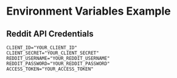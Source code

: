 # Environment Variables Example

## Reddit API Credentials

```plaintext
CLIENT_ID="YOUR_CLIENT_ID"
CLIENT_SECRET="YOUR_CLIENT_SECRET"
REDDIT_USERNAME="YOUR_REDDIT_USERNAME"
REDDIT_PASSWORD="YOUR_REDDIT_PASSWORD"
ACCESS_TOKEN="YOUR_ACCESS_TOKEN"